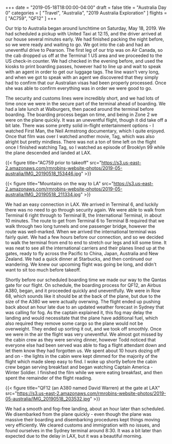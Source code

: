 +++
date = "2019-05-18T18:00:00-04:00"
draft = false
title = "Australia Day 0"
categories = [ "Travel", "Australia", "2019 Australia Exploration" ]
flights = [ "AC759", "QF12" ]
+++

Our trip to Australia began around lunchtime on Saturday, May 18, 2019. We had scheduled a pickup with United Taxi at 12:15, and the driver arrived at our house several minutes early. We had finished packing the night before, so we were ready and waiting to go. We got into the cab and had an uneventful drive to Pearson. The first leg of our trip was on Air Canada, so the cab dropped us off at the Terminal 1 US area and we proceeded to the US check-in counter. We had checked in the evening before, and used the kiosks to print boarding passes, however had to line up and wait to speak with an agent in order to get our luggage tags. The line wasn't very long, and when we got to speak with an agent we discovered that they simply had to confirm that our Australian visas had been properly processed. Once she was able to confirm everything was in order we were good to go.

The security and customs lines were incredibly short, and we had lots of time once we were in the secure part of the terminal ahead of boarding. We had a late lunch at Walburgers, then paced around the terminal before boarding. The boarding process began on time, and being in Zone 2 we were on the plane quickly. It was an uneventful flight, though it did take off a bit late. There was some pretty solid in-flight entertainment options - I watched First Man, the Neil Armstrong documentary, which I quite enjoyed. Once that film was over I watched another movie, Tag, which was also alright but pretty mindless. There was not a ton of time left on the flight once I finished watching Tag, so I watched as episode of Brooklyn 99 while the plane descended and landed at LAX.

{{< figure title="AC759 prior to takeoff" src="https://s3.us-east-2.amazonaws.com/rmrobins-website-photos/2019-05-australia/IMG_20190518_153446.jpg" >}}

{{< figure title="Mountains on the way to LA" src="https://s3.us-east-2.amazonaws.com/rmrobins-website-photos/2019-05-australia/IMG_20190518_211334.jpg" >}}

We had an easy connection in LAX. We arrived in Terminal 6, and luckily there was no need to go through security again. We were able to walk from Terminal 6 right through to Terminal B, the International Terminal, in about 10 minutes. The route to get from Terminal 6 to Terminal B required that we walk through two long tunnels and one passenger bridge, however the route was well-marked. When we arrived the international terminal was fairly quiet. We had a few hours before our connection, and so we decided to walk the terminal from end to end to stretch our legs and kill some time. It was neat to see all the international carriers and their planes lined up at the gates, ready to fly across the Pacific to China, Japan, Australia and New Zealand. We had a quick dinner at Starbucks, and then continued our wandering. We knew our upcoming flight was going be long, and didn't want to sit too much before takeoff.

Shortly before our scheduled boarding time we made our way to the Qantas gate for our flight. On schedule, the boarding process for QF12, an Airbus A380, began, and it proceeded quickly and uneventfully. We were in Row 68, which sounds like it should be at the back of the plane, but due to the size of the A380 we were actually overwing. The flight ended up pushing back about an hour late due to an updated weather forecast in Sydney that was calling for fog. As the captain explained it, this fog may delay the landing and would necessitate that the plane have additional fuel, which also required they remove some cargo so the plane would not be overweight. They ended up sorting it out, and we took off smoothly. Once we were in the air the flight was very uneventful. We almost got missed by the cabin crew as they were serving dinner, however Todd noticed that everyone else had been served was able to flag a flight attendant down and let them know they had forgotten us. We spent about 10 hours dozing off and on - the lights in the cabin were kept dimmed for the majority of the flight which made sleep easy to find. I woke up shortly before the cabin crew began serving breakfast and began watching Captain America - Winter Soldier. I finished the film while we were eating breakfast, and then spent the remainder of the flight reading.

{{< figure title="QF12 (an A380 named David Warren) at the gate at LAX" src="https://s3.us-east-2.amazonaws.com/rmrobins-website-photos/2019-05-australia/IMG_20190518_203532.jpg" >}}

We had a smooth and fog-free landing, about an hour later than scheduled. We disembarked from the plane quickly - even though the plane was massive their boarding and disembarking procedures kept things moving very efficiently. We cleared customs and immigration with no issues, and found ourselves in the Sydney terminal around 8:30. It was a bit later than expected due to the delay in LAX, but it was a beautiful morning.
